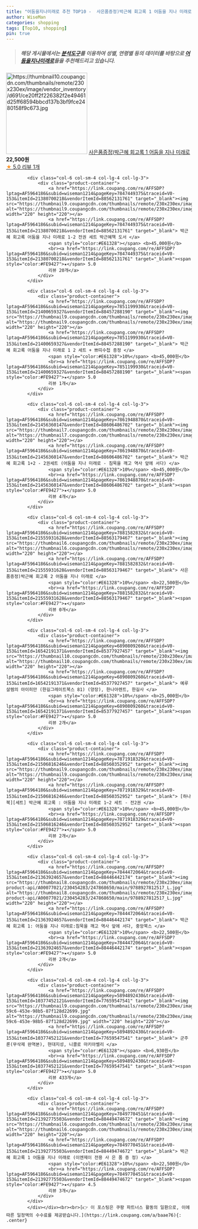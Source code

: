 ```yaml
---
title: "어둠을지나미래로 추천 TOP10 -  사은품증정)박근혜 회고록 1 어둠을 지나 미래로 "
author: WiseMan
categories: shopping
tags: [Top10, shopping]
pin: true
---
```


> ##### 해당 게시물에서는 [**분석도구**](https://itemscout.io/)를 이용하여 **성별**, **연령별** 등의 데이터를 바탕으로 [**어둠을지나미래로**](https://link.coupang.com/a/baae76)들을 추천해드리고 있습니다.
<div class="container"><div class="row">
            <div class="col-6 col-sm-4 col-lg-4 col-lg-3">
                <div class="product-container">
                    <a href="https://link.coupang.com/re/AFFSDP?lptag=AF5964186&subid=wiseman1214&pageKey=7879036843&traceid=V0-153&itemId=21543423826&vendorItemId=88563181088" target="_blank"><img src="https://thumbnail10.coupangcdn.com/thumbnails/remote/230x230ex/image/vendor_inventory/d691/ce20ff2f226382f2e49461d25ff68594bbcd137b3bf9fce2480158f9c673.jpg" alt="https://thumbnail10.coupangcdn.com/thumbnails/remote/230x230ex/image/vendor_inventory/d691/ce20ff2f226382f2e49461d25ff68594bbcd137b3bf9fce2480158f9c673.jpg" width="220" height="220"></a>
                    <a href="https://link.coupang.com/re/AFFSDP?lptag=AF5964186&subid=wiseman1214&pageKey=7879036843&traceid=V0-153&itemId=21543423826&vendorItemId=88563181088" target="_blank"> 사은품증정)박근혜 회고록 1 어둠을 지나 미래로 </a>
                    <span style="color:#E61328"></span> <b>22,500원</b>
                    <br><a href="https://link.coupang.com/re/AFFSDP?lptag=AF5964186&subid=wiseman1214&pageKey=7879036843&traceid=V0-153&itemId=21543423826&vendorItemId=88563181088" target="_blank"><span style="color:#FE9427">★</span> 5.0
                    리뷰 1개</a>
                </div>
            </div>
            
            <div class="col-6 col-sm-4 col-lg-4 col-lg-3">
                <div class="product-container">
                    <a href="https://link.coupang.com/re/AFFSDP?lptag=AF5964186&subid=wiseman1214&pageKey=7847449375&traceid=V0-153&itemId=21380700218&vendorItemId=88562131761" target="_blank"><img src="https://thumbnail9.coupangcdn.com/thumbnails/remote/230x230ex/image/vendor_inventory/aa94/01faf1714b0dfa8959bd72aa64bf507f87d0b4c51edd75c9e0c9e4e3c128.png" alt="https://thumbnail9.coupangcdn.com/thumbnails/remote/230x230ex/image/vendor_inventory/aa94/01faf1714b0dfa8959bd72aa64bf507f87d0b4c51edd75c9e0c9e4e3c128.png" width="220" height="220"></a>
                    <a href="https://link.coupang.com/re/AFFSDP?lptag=AF5964186&subid=wiseman1214&pageKey=7847449375&traceid=V0-153&itemId=21380700218&vendorItemId=88562131761" target="_blank"> 박근혜 회고록 어둠을 지나 미래로 1-2 전권 세트 박근혜책 도서 </a>
                    <span style="color:#E61328"></span> <b>45,000원</b>
                    <br><a href="https://link.coupang.com/re/AFFSDP?lptag=AF5964186&subid=wiseman1214&pageKey=7847449375&traceid=V0-153&itemId=21380700218&vendorItemId=88562131761" target="_blank"><span style="color:#FE9427">★</span> 5.0
                    리뷰 20개</a>
                </div>
            </div>
            
            <div class="col-6 col-sm-4 col-lg-4 col-lg-3">
                <div class="product-container">
                    <a href="https://link.coupang.com/re/AFFSDP?lptag=AF5964186&subid=wiseman1214&pageKey=7851199930&traceid=V0-153&itemId=21400659327&vendorItemId=88457288190" target="_blank"><img src="https://thumbnail9.coupangcdn.com/thumbnails/remote/230x230ex/image/vendor_inventory/120d/3b09bfdfceaf66dd6156ba7d32b70d3f3dba7f3b877802ca4c2d79e62475.jpg" alt="https://thumbnail9.coupangcdn.com/thumbnails/remote/230x230ex/image/vendor_inventory/120d/3b09bfdfceaf66dd6156ba7d32b70d3f3dba7f3b877802ca4c2d79e62475.jpg" width="220" height="220"></a>
                    <a href="https://link.coupang.com/re/AFFSDP?lptag=AF5964186&subid=wiseman1214&pageKey=7851199930&traceid=V0-153&itemId=21400659327&vendorItemId=88457288190" target="_blank"> 박근혜 회고록 어둠을 지나 미래로 1 2 세트 + 쁘띠수첩 증정 </a>
                    <span style="color:#E61328">10%</span> <b>45,000원</b>
                    <br><a href="https://link.coupang.com/re/AFFSDP?lptag=AF5964186&subid=wiseman1214&pageKey=7851199930&traceid=V0-153&itemId=21400659327&vendorItemId=88457288190" target="_blank"><span style="color:#FE9427">★</span> 5.0
                    리뷰 1개</a>
                </div>
            </div>
            
            <div class="col-6 col-sm-4 col-lg-4 col-lg-3">
                <div class="product-container">
                    <a href="https://link.coupang.com/re/AFFSDP?lptag=AF5964186&subid=wiseman1214&pageKey=7861948870&traceid=V0-153&itemId=21456360147&vendorItemId=88606486702" target="_blank"><img src="https://thumbnail7.coupangcdn.com/thumbnails/remote/230x230ex/image/vendor_inventory/a711/a487a0613e1d88c0bc92b73fa75d450dd2b8e9909055ded26670989d2e19.jpg" alt="https://thumbnail7.coupangcdn.com/thumbnails/remote/230x230ex/image/vendor_inventory/a711/a487a0613e1d88c0bc92b73fa75d450dd2b8e9909055ded26670989d2e19.jpg" width="220" height="220"></a>
                    <a href="https://link.coupang.com/re/AFFSDP?lptag=AF5964186&subid=wiseman1214&pageKey=7861948870&traceid=V0-153&itemId=21456360147&vendorItemId=88606486702" target="_blank"> 박근혜 회고록 1+2 - 2권세트 (어둠을 지나 미래로 - 침묵을 깨고 역사 앞에 서다) </a>
                    <span style="color:#E61328">10%</span> <b>45,000원</b>
                    <br><a href="https://link.coupang.com/re/AFFSDP?lptag=AF5964186&subid=wiseman1214&pageKey=7861948870&traceid=V0-153&itemId=21456360147&vendorItemId=88606486702" target="_blank"><span style="color:#FE9427">★</span> 5.0
                    리뷰 4개</a>
                </div>
            </div>
            
            <div class="col-6 col-sm-4 col-lg-4 col-lg-3">
                <div class="product-container">
                    <a href="https://link.coupang.com/re/AFFSDP?lptag=AF5964186&subid=wiseman1214&pageKey=7881582832&traceid=V0-153&itemId=21555931628&vendorItemId=88563179467" target="_blank"><img src="https://thumbnail6.coupangcdn.com/thumbnails/remote/230x230ex/image/vendor_inventory/ab52/5f3721408bd342f27ce52ee585a4ee7ad7dd675b42af7880a6134508ab64.jpg" alt="https://thumbnail6.coupangcdn.com/thumbnails/remote/230x230ex/image/vendor_inventory/ab52/5f3721408bd342f27ce52ee585a4ee7ad7dd675b42af7880a6134508ab64.jpg" width="220" height="220"></a>
                    <a href="https://link.coupang.com/re/AFFSDP?lptag=AF5964186&subid=wiseman1214&pageKey=7881582832&traceid=V0-153&itemId=21555931628&vendorItemId=88563179467" target="_blank"> 사은품증정)박근혜 회고록 2 어둠을 지나 미래로 </a>
                    <span style="color:#E61328">10%</span> <b>22,500원</b>
                    <br><a href="https://link.coupang.com/re/AFFSDP?lptag=AF5964186&subid=wiseman1214&pageKey=7881582832&traceid=V0-153&itemId=21555931628&vendorItemId=88563179467" target="_blank"><span style="color:#FE9427">★</span> 
                    리뷰 0개</a>
                </div>
            </div>
            
            <div class="col-6 col-sm-4 col-lg-4 col-lg-3">
                <div class="product-container">
                    <a href="https://link.coupang.com/re/AFFSDP?lptag=AF5964186&subid=wiseman1214&pageKey=6890809260&traceid=V0-153&itemId=16542191371&vendorItemId=85377927457" target="_blank"><img src="https://thumbnail10.coupangcdn.com/thumbnails/remote/230x230ex/image/vendor_inventory/0591/31468437461c4f48b74e489c4e66d4b74efdd30eb40fd9143312e69e1399.jpg" alt="https://thumbnail10.coupangcdn.com/thumbnails/remote/230x230ex/image/vendor_inventory/0591/31468437461c4f48b74e489c4e66d4b74efdd30eb40fd9143312e69e1399.jpg" width="220" height="220"></a>
                    <a href="https://link.coupang.com/re/AFFSDP?lptag=AF5964186&subid=wiseman1214&pageKey=6890809260&traceid=V0-153&itemId=16542191371&vendorItemId=85377927457" target="_blank"> 예루살렘의 아이히만 (한길그레이트북스 81) (양장), 한나아렌트, 한길사 </a>
                    <span style="color:#E61328">10%</span> <b>25,000원</b>
                    <br><a href="https://link.coupang.com/re/AFFSDP?lptag=AF5964186&subid=wiseman1214&pageKey=6890809260&traceid=V0-153&itemId=16542191371&vendorItemId=85377927457" target="_blank"><span style="color:#FE9427">★</span> 5.0
                    리뷰 2개</a>
                </div>
            </div>
            
            <div class="col-6 col-sm-4 col-lg-4 col-lg-3">
                <div class="product-container">
                    <a href="https://link.coupang.com/re/AFFSDP?lptag=AF5964186&subid=wiseman1214&pageKey=7871918329&traceid=V0-153&itemId=21506816246&vendorItemId=88560352952" target="_blank"><img src="https://thumbnail9.coupangcdn.com/thumbnails/remote/230x230ex/image/vendor_inventory/3462/9b8c36179f4bb07fe30184c8aaca125796afc6b85a508c6a71472b3937ae.jpg" alt="https://thumbnail9.coupangcdn.com/thumbnails/remote/230x230ex/image/vendor_inventory/3462/9b8c36179f4bb07fe30184c8aaca125796afc6b85a508c6a71472b3937ae.jpg" width="220" height="220"></a>
                    <a href="https://link.coupang.com/re/AFFSDP?lptag=AF5964186&subid=wiseman1214&pageKey=7871918329&traceid=V0-153&itemId=21506816246&vendorItemId=88560352952" target="_blank"> [하나북][세트] 박근혜 회고록 : 어둠을 지나 미래로 1~2 세트 - 전2권 </a>
                    <span style="color:#E61328">10%</span> <b>45,000원</b>
                    <br><a href="https://link.coupang.com/re/AFFSDP?lptag=AF5964186&subid=wiseman1214&pageKey=7871918329&traceid=V0-153&itemId=21506816246&vendorItemId=88560352952" target="_blank"><span style="color:#FE9427">★</span> 5.0
                    리뷰 2개</a>
                </div>
            </div>
            
            <div class="col-6 col-sm-4 col-lg-4 col-lg-3">
                <div class="product-container">
                    <a href="https://link.coupang.com/re/AFFSDP?lptag=AF5964186&subid=wiseman1214&pageKey=7844472064&traceid=V0-153&itemId=21363924657&vendorItemId=88446442174" target="_blank"><img src="https://thumbnail8.coupangcdn.com/thumbnails/remote/230x230ex/image/retail-product-api/A00077021/230454283/247868650/main/9788927812517_L.jpg" alt="https://thumbnail8.coupangcdn.com/thumbnails/remote/230x230ex/image/retail-product-api/A00077021/230454283/247868650/main/9788927812517_L.jpg" width="220" height="220"></a>
                    <a href="https://link.coupang.com/re/AFFSDP?lptag=AF5964186&subid=wiseman1214&pageKey=7844472064&traceid=V0-153&itemId=21363924657&vendorItemId=88446442174" target="_blank"> 박근혜 회고록 1: 어둠을 지나 미래로:침묵을 깨고 역사 앞에 서다, 중앙북스 </a>
                    <span style="color:#E61328">10%</span> <b>22,500원</b>
                    <br><a href="https://link.coupang.com/re/AFFSDP?lptag=AF5964186&subid=wiseman1214&pageKey=7844472064&traceid=V0-153&itemId=21363924657&vendorItemId=88446442174" target="_blank"><span style="color:#FE9427">★</span> 5.0
                    리뷰 2개</a>
                </div>
            </div>
            
            <div class="col-6 col-sm-4 col-lg-4 col-lg-3">
                <div class="product-container">
                    <a href="https://link.coupang.com/re/AFFSDP?lptag=AF5964186&subid=wiseman1214&pageKey=5894892430&traceid=V0-153&itemId=10377452121&vendorItemId=77659547541" target="_blank"><img src="https://thumbnail9.coupangcdn.com/thumbnails/remote/230x230ex/image/retail/images/2021/07/23/9/9/ff790670-59c6-453e-98b5-87f128d22699.jpg" alt="https://thumbnail9.coupangcdn.com/thumbnails/remote/230x230ex/image/retail/images/2021/07/23/9/9/ff790670-59c6-453e-98b5-87f128d22699.jpg" width="220" height="220"></a>
                    <a href="https://link.coupang.com/re/AFFSDP?lptag=AF5964186&subid=wiseman1214&pageKey=5894892430&traceid=V0-153&itemId=10377452121&vendorItemId=77659547541" target="_blank"> 군주론(무삭제 완역본), 현대지성, 니콜로 마키아벨리 </a>
                    <span style="color:#E61328"></span> <b>6,930원</b>
                    <br><a href="https://link.coupang.com/re/AFFSDP?lptag=AF5964186&subid=wiseman1214&pageKey=5894892430&traceid=V0-153&itemId=10377452121&vendorItemId=77659547541" target="_blank"><span style="color:#FE9427">★</span> 5.0
                    리뷰 433개</a>
                </div>
            </div>
            
            <div class="col-6 col-sm-4 col-lg-4 col-lg-3">
                <div class="product-container">
                    <a href="https://link.coupang.com/re/AFFSDP?lptag=AF5964186&subid=wiseman1214&pageKey=7849770451&traceid=V0-153&itemId=21392775503&vendorItemId=88449474672" target="_blank"><img src="https://thumbnail6.coupangcdn.com/thumbnails/remote/230x230ex/image/vendor_inventory/4524/594bcfef1b2754051a4ba90ae3ba5f56eb0b8d12bbd1d4aa93694280950c.jpg" alt="https://thumbnail6.coupangcdn.com/thumbnails/remote/230x230ex/image/vendor_inventory/4524/594bcfef1b2754051a4ba90ae3ba5f56eb0b8d12bbd1d4aa93694280950c.jpg" width="220" height="220"></a>
                    <a href="https://link.coupang.com/re/AFFSDP?lptag=AF5964186&subid=wiseman1214&pageKey=7849770451&traceid=V0-153&itemId=21392775503&vendorItemId=88449474672" target="_blank"> 박근혜 회고록 1 어둠을 지나 미래로 (이엔제이 전용 사 은 품 증 정) </a>
                    <span style="color:#E61328">10%</span> <b>22,500원</b>
                    <br><a href="https://link.coupang.com/re/AFFSDP?lptag=AF5964186&subid=wiseman1214&pageKey=7849770451&traceid=V0-153&itemId=21392775503&vendorItemId=88449474672" target="_blank"><span style="color:#FE9427">★</span> 4.5
                    리뷰 3개</a>
                </div>
            </div>
            </div></div><br><br>[👉 이 포스팅은 쿠팡 파트너스 활동의 일환으로, 이에 따른 일정액의 수수료를 제공받습니다.](https://link.coupang.com/a/baae76){: .center}